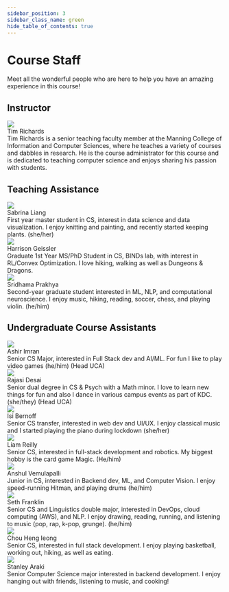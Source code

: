 ```yaml
---
sidebar_position: 3
sidebar_class_name: green
hide_table_of_contents: true
---
```


# Course Staff

Meet all the wonderful people who are here to help you have an amazing experience in this course!

## Instructor

<div class="grid-container">
    <div class="grid-item">
        <div id="person">
            <div id="img">
                <img src="https://github.com/timdrichards.png"/>
            </div>
            <div id="name">Tim Richards</div>
            <div id="bio">
                Tim Richards is a senior teaching faculty member at the Manning College of Information and Computer Sciences, where he teaches a variety of courses and dabbles in research. He is the course administrator for this course and is dedicated to teaching computer science and enjoys sharing his passion with students.
            </div>
        </div>
    </div>  
</div>

## Teaching Assistance

<div class="grid-container">
    <div class="grid-item">
        <div id="person">
            <div id="img">
                <img src="/img/sabrina.jpg"/>
            </div>
            <div id="name">Sabrina Liang</div>
            <div id="bio">
                First year master student in CS, interest in data science and data visualization. I enjoy knitting and painting, and recently started keeping plants. (she/her)
            </div>
        </div>
    </div>
    <div class="grid-item">        
        <div id="person">
            <div id="img">
                <img src="/img/harrison.png"/>
            </div>
            <div id="name">Harrison Geissler</div>
            <div id="bio">
                Graduate 1st Year MS/PhD Student in CS, BINDs lab, with interest in RL/Convex Optimization. I love hiking, walking as well as Dungeons & Dragons.
            </div>
        </div>
    </div> 
    <div class="grid-item">
        <div id="person">
            <div id="img">
                <img src="/img/sridhama.jpg"/>
            </div>
            <div id="name">Sridhama Prakhya</div>
            <div id="bio">
                 Second-year graduate student interested in ML, NLP, and computational neuroscience. I enjoy music, hiking, reading, soccer, chess, and playing violin. (he/him)
            </div>
        </div>
    </div>
</div>

## Undergraduate Course Assistants

<div class="grid-container">
    <div class="grid-item">
        <div id="person">
            <div id="img">
                <img src="/img/ashir.webp"/>
            </div>
            <div id="name">Ashir Imran</div>
            <div id="bio">
                Senior CS Major, interested in Full Stack dev and AI/ML. For fun I like to play video games (he/him) (Head UCA)
            </div>
        </div>
    </div>
    <div class="grid-item">
        <div id="person">
            <div id="img">
                <img src="/img/rajasi.jpg"/>
            </div>
            <div id="name">Rajasi Desai</div>
            <div id="bio">
                Senior dual degree in CS & Psych with a Math minor. I love to learn new things for fun and also I dance in various campus events as part of KDC. (she/they) (Head UCA)
            </div>
        </div>
    </div>
    <div class="grid-item">
        <div id="person">
            <div id="img">
                <img src="/img/isi.jpg"/>
            </div>
            <div id="name">Isi Bernoff</div>
            <div id="bio">
                Senior CS transfer, interested in web dev and UI/UX. I enjoy classical music and I started playing the piano during lockdown (she/her)
            </div>
        </div>
    </div>
    <div class="grid-item">
        <div id="person">
            <div id="img">
                <img src="/img/liam.jpg"/>
            </div>
            <div id="name">Liam Reilly</div>
            <div id="bio">
                Senior CS, interested in full-stack development and robotics. My biggest hobby is the card game Magic. (He/him)
            </div>
        </div>
    </div>
    <div class="grid-item">
        <div id="person">
            <div id="img">
                <img src="/img/anshul.jpg"/>
            </div>
            <div id="name">Anshul Vemulapalli</div>
            <div id="bio">
                Junior in CS, interested in Backend dev, ML, and Computer Vision. I enjoy speed-running Hitman, and playing drums (he/him)
            </div>
        </div>
    </div>
    <div class="grid-item">
        <div id="person">
            <div id="img">
                <img src="/img/seth.jpg"/>
            </div>
            <div id="name">Seth Franklin</div>
            <div id="bio">
                Senior CS and Linguistics double major, interested in DevOps, cloud computing (AWS), and NLP. I enjoy drawing, reading, running, and listening to music (pop, rap, k-pop, grunge). (he/him)
            </div>
        </div>
    </div>
    <div class="grid-item">
        <div id="person">
            <div id="img">
                <img src="/img/chou.png"/>
            </div>
            <div id="name">Chou Heng Ieong</div>
            <div id="bio">
                Senior CS, interested in full stack development. I enjoy playing basketball, working out, hiking, as well as eating.
            </div>
        </div>
    </div>
    <div class="grid-item">
        <div id="person">
            <div id="img">
                <img src="/img/stanley.jpg"/>
            </div>
            <div id="name">Stanley Araki</div>
            <div id="bio">
                Senior Computer Science major interested in backend development. I enjoy hanging out with friends, listening to music, and cooking!
            </div>
        </div>
    </div>
</div>
